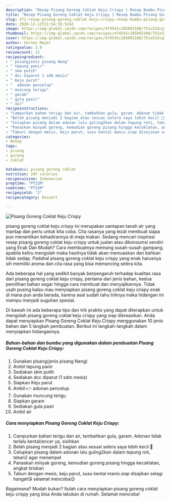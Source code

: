 ```yaml
---
description: "Resep Pisang Goreng Coklat Keju Crispy | Resep Bumbu Pisang Goreng Coklat Keju Crispy Yang Lezat"
title: "Resep Pisang Goreng Coklat Keju Crispy | Resep Bumbu Pisang Goreng Coklat Keju Crispy Yang Lezat"
slug: 471-resep-pisang-goreng-coklat-keju-crispy-resep-bumbu-pisang-goreng-coklat-keju-crispy-yang-lezat
date: 2020-12-13T21:54:19.524Z
image: https://img-global.cpcdn.com/recipes/474541c185092108/751x532cq70/pisang-goreng-coklat-keju-crispy-foto-resep-utama.jpg
thumbnail: https://img-global.cpcdn.com/recipes/474541c185092108/751x532cq70/pisang-goreng-coklat-keju-crispy-foto-resep-utama.jpg
cover: https://img-global.cpcdn.com/recipes/474541c185092108/751x532cq70/pisang-goreng-coklat-keju-crispy-foto-resep-utama.jpg
author: Vernon Meyer
ratingvalue: 3.8
reviewcount: 12
recipeingredient:
- " pisangjenis pisang Nang"
- " tepung panir"
- " skm putih"
- " dcc diparut 1 sdm mesis"
- " Keju parut"
- "  adonan pencelup"
- " muncung terigu"
- " garam"
- " gula pasir"
- " air"
recipeinstructions:
- "Campurkan bahan terigu dan air, tambahkan gula, garam. Adonan tidak terlalu kental/encer ya, sisihkan"
- "Belah pisang menjadi 2 bagian atau sesuai selera saya lebih kecil 🤭"
- "Celupkan pisang dalam adonan lalu guling2kan dalam tepung roti, tekan2 agar menempel"
- "Panaskan minyak goreng, kemudian goreng pisang hingga kecoklatan, angkat tiriskan"
- "Taburi dengan mesis, keju parut, susu kental manis.siap disajikan selagi hangat😘 selamat mencoba😉"
categories:
- Resep
tags:
- pisang
- goreng
- coklat

katakunci: pisang goreng coklat 
nutrition: 247 calories
recipecuisine: Indonesian
preptime: "PT22M"
cooktime: "PT32M"
recipeyield: "2"
recipecategory: Dessert

---
```



![Pisang Goreng Coklat Keju Crispy](https://img-global.cpcdn.com/recipes/474541c185092108/751x532cq70/pisang-goreng-coklat-keju-crispy-foto-resep-utama.jpg)


pisang goreng coklat keju crispy ini merupakan santapan tanah air yang mantap dan perlu untuk kita coba. Cita rasanya yang lezat membuat siapa pun menantikan kehadirannya di meja makan.
Sedang mencari inspirasi resep pisang goreng coklat keju crispy untuk jualan atau dikonsumsi sendiri yang Enak Dan Mudah? Cara membuatnya memang susah-susah gampang. apabila keliru mengolah maka hasilnya tidak akan memuaskan dan bahkan tidak sedap. Padahal pisang goreng coklat keju crispy yang enak harusnya sih memiliki aroma dan cita rasa yang bisa memancing selera kita.



Ada beberapa hal yang sedikit banyak berpengaruh terhadap kualitas rasa dari pisang goreng coklat keju crispy, pertama dari jenis bahan, kedua pemilihan bahan segar hingga cara membuat dan menyajikannya. Tidak usah pusing kalau mau menyiapkan pisang goreng coklat keju crispy enak di mana pun anda berada, karena asal sudah tahu triknya maka hidangan ini mampu menjadi suguhan spesial.


Di bawah ini ada beberapa tips dan trik praktis yang dapat diterapkan untuk mengolah pisang goreng coklat keju crispy yang siap dikreasikan. Anda dapat menyiapkan Pisang Goreng Coklat Keju Crispy menggunakan 10 jenis bahan dan 5 langkah pembuatan. Berikut ini langkah-langkah dalam menyiapkan hidangannya.

<!--inarticleads1-->

##### Bahan-bahan dan bumbu yang digunakan dalam pembuatan Pisang Goreng Coklat Keju Crispy:

1. Gunakan  pisang(jenis pisang Nang)
1. Ambil  tepung panir
1. Sediakan  skm putih
1. Sediakan  dcc diparut (1 sdm mesis)
1. Siapkan  Keju parut
1. Ambil  👉 adonan pencelup
1. Gunakan  muncung terigu
1. Siapkan  garam
1. Sediakan  gula pasir
1. Ambil  air




<!--inarticleads2-->

##### Cara menyiapkan Pisang Goreng Coklat Keju Crispy:

1. Campurkan bahan terigu dan air, tambahkan gula, garam. Adonan tidak terlalu kental/encer ya, sisihkan
1. Belah pisang menjadi 2 bagian atau sesuai selera saya lebih kecil 🤭
1. Celupkan pisang dalam adonan lalu guling2kan dalam tepung roti, tekan2 agar menempel
1. Panaskan minyak goreng, kemudian goreng pisang hingga kecoklatan, angkat tiriskan
1. Taburi dengan mesis, keju parut, susu kental manis.siap disajikan selagi hangat😘 selamat mencoba😉




Bagaimana? Mudah bukan? Itulah cara menyiapkan pisang goreng coklat keju crispy yang bisa Anda lakukan di rumah. Selamat mencoba!
